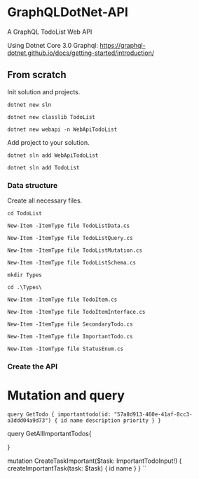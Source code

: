 # GraphQLDotNet-API

A GraphQL TodoList Web API

Using Dotnet Core 3.0 
Graphql: https://graphql-dotnet.github.io/docs/getting-started/introduction/

## From scratch

Init solution and projects.

`dotnet new sln`

`dotnet new classlib TodoList`

`dotnet new webapi -n WebApiTodoList`

Add project to your solution.

`dotnet sln add WebApiTodoList`

`dotnet sln add TodoList`

### Data structure

Create all necessary files.

`cd TodoList`

`New-Item -ItemType file TodoListData.cs`

`New-Item -ItemType file TodoListQuery.cs`

`New-Item -ItemType file TodoListMutation.cs`

`New-Item -ItemType file TodoListSchema.cs`

`mkdir Types`

`cd .\Types\`

`New-Item -ItemType file TodoItem.cs`

`New-Item -ItemType file TodoItemInterface.cs`

`New-Item -ItemType file SecondaryTodo.cs`

`New-Item -ItemType file ImportantTodo.cs`

`New-Item -ItemType file StatusEnum.cs`

### Create the API 




# Mutation and query 
``
query GetTodo {
  importanttodo(id: "57a8d913-460e-41af-8cc3-a3ddd04a9d73") {
		id
    name
    description
    priority
  }
}
``

query GetAllImportantTodos{
  
}

mutation CreateTaskImportant($task: ImportantTodoInput!) {
  createImportantTask(task: $task) {
    id
    name
  }
}
``






